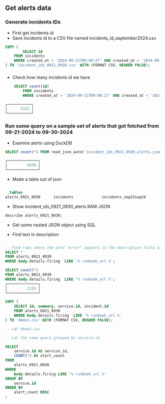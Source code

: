 ## Get alerts data

### Generate incidents IDs

- First get incidents id 
- Save incidents id to a CSV file named incidents_id_september2024.csv

```sql
COPY (
        SELECT id
    FROM incidents
    WHERE created_at > '2024-09-21T00:00:27' AND created_at < '2024-09-30T23:49:27'
) TO 'incident_ids_0921_0930.csv' WITH (FORMAT CSV, HEADER FALSE);
```

###

###
- Check how many incidents id we have
```sql
    SELECT count(id)
        FROM incidents
        WHERE created_at > '2024-09-21T00:00:27' AND created_at < '2024-09-307T23:49:27';

┌───────────┐
│      5152 │
└───────────┘
```

### Run some query on a sample set of alerts that got fetched from 09-21-2024 to 09-30-2024

- Examine alerts using DuckDB
```sql
SELECT count(*) FROM read_json_auto('incident_ids_0921_0930_alerts.json', ignore_errors=true);

┌──────────────┐
│         9939 │
└──────────────┘

```

- Made a table out of json

```sql

 .tables
alerts_0921_0930      incidents             incidents_sep23sep24

```


- Show incident_ids_0921_0930_alerts RAW JSON
```sql
describe alerts_0921_0930;
```

- Get some nested JSON object using SQL

- Find text in description
```sql

-- Find rows where the word "error" appears in the description field using LIKE
SELECT *
FROM alerts_0921_0930
WHERE body.details.firing  LIKE '% runbook_url %';

SELECT count(*)
FROM alerts_0921_0930
WHERE body.details.firing  LIKE '% runbook_url %';
┌──────────────┐
│         1155 │
└──────────────┘

COPY (
    SELECT id, summary, service.id, incident.id
    FROM alerts_0921_0930
    WHERE body.details.firing  LIKE '% runbook_url %'
) TO 'demo1.csv' WITH (FORMAT CSV, HEADER FALSE);

-- cat demo1.csv

-- Let the same query grouped by service.id

SELECT 
    service.id AS service_id, 
    COUNT(*) AS alert_count
FROM 
    alerts_0921_0930
WHERE 
    body.details.firing LIKE '% runbook_url %'
GROUP BY 
    service.id
ORDER BY
    alert_count DESC
;

```
